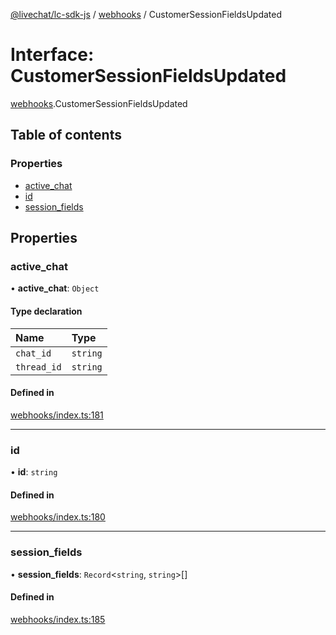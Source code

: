 [@livechat/lc-sdk-js](../README.md) / [webhooks](../modules/webhooks.md) / CustomerSessionFieldsUpdated

# Interface: CustomerSessionFieldsUpdated

[webhooks](../modules/webhooks.md).CustomerSessionFieldsUpdated

## Table of contents

### Properties

- [active\_chat](webhooks.CustomerSessionFieldsUpdated.md#active_chat)
- [id](webhooks.CustomerSessionFieldsUpdated.md#id)
- [session\_fields](webhooks.CustomerSessionFieldsUpdated.md#session_fields)

## Properties

### active\_chat

• **active\_chat**: `Object`

#### Type declaration

| Name | Type |
| :------ | :------ |
| `chat_id` | `string` |
| `thread_id` | `string` |

#### Defined in

[webhooks/index.ts:181](https://github.com/livechat/lc-sdk-js/blob/4da1eb6/src/webhooks/index.ts#L181)

___

### id

• **id**: `string`

#### Defined in

[webhooks/index.ts:180](https://github.com/livechat/lc-sdk-js/blob/4da1eb6/src/webhooks/index.ts#L180)

___

### session\_fields

• **session\_fields**: `Record`<`string`, `string`\>[]

#### Defined in

[webhooks/index.ts:185](https://github.com/livechat/lc-sdk-js/blob/4da1eb6/src/webhooks/index.ts#L185)
